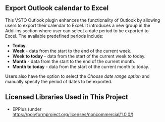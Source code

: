 ## Export Outlook calendar to Excel
This VSTO Outlook plugin enhances the functionality of Outlook by allowing users to export their calendar to Excel. It introduces a new group in the Add-ins section where user can select a date period to be exported to Excel. The available predefined periods include:
- **Today**.
- **Week** - data from the start to the end of the current week.
- **Week to today** - data from the start of the current week to today.
- **Month** - data from the start to the end of the current month.
- **Month to today** - data from the start of the current month to today.

Users also have the option to select the *Choose date range option* and manually specify the period of dates to be exported.


## Licensed Libraries Used in This Project
- EPPlus (under https://polyformproject.org/licenses/noncommercial/1.0.0/)
